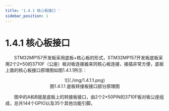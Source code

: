 ```yaml
---
title: '1.4.1 核心板接口 '
sidebar_position: 1
---
```


# 1.4.1 核心板接口  

&emsp;&emsp;STM32MP157开发板采用底板+核心板的形式，STM32MP157开发板底板采用2个2*50的3710F（公座）板对板连接器来同核心板连接，接插非常方便，底板上面的核心板接口原理图如图1.4.1.1所示：

<center>
![](./img/1.4.1.1.png)<br/>
图1.4.1.1 底板转接板接口部分原理图
</center>


&emsp;&emsp;图中的A和B就是底板上的转接板接口，由2个2*50PIN的3710F板对板公座组成，总共144个GPIO以及35个其他功能引脚。

















